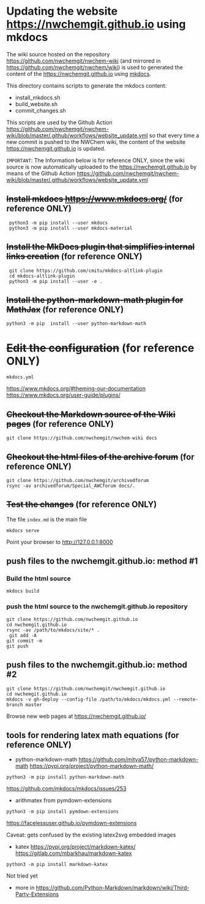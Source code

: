 # Updating the website https://nwchemgit.github.io using mkdocs

The wiki source hosted on the repository https://github.com/nwchemgit/nwchem-wiki (and mirrored in https://github.com/nwchemgit/nwchem/wiki) is used to generated the content of the https://nwchemgit.github.io using [mkdocs](https://mkdocs.readthedocs.io/). 

This directory contains scripts to generate the mkdocs content:  
 - install_mkdocs.sh  
 - build_website.sh  
 - commit_changes.sh  
 
 This scripts are used by the Github Action https://github.com/nwchemgit/nwchem-wiki/blob/master/.github/workflows/website_update.yml so that every time a new commit is pushed to the NWChem wiki, the content of the website  https://nwchemgit.github.io is updated.

`IMPORTANT`: The Information below is for reference ONLY, since the wiki source is now automatically uploaded to the https://nwchemgit.github.io by means of the Github Action https://github.com/nwchemgit/nwchem-wiki/blob/master/.github/workflows/website_update.yml

## ~~Install mkdocs https://www.mkdocs.org/~~ (for reference ONLY)

```
 python3 -m pip install --user mkdocs
 python3 -m pip install --user mkdocs-material
``` 

## ~~Install the MkDocs plugin that simplifies internal links creation~~ (for reference ONLY)

```
 git clone https://github.com/cmitu/mkdocs-altlink-plugin
 cd mkdocs-altlink-plugin
 python3 -m pip install --user -e .
```

## ~~Install the  python-markdown-math plugin for MathJax~~ (for reference ONLY)

```
python3 -m pip  install --user python-markdown-math
```
# ~~Edit the configuration~~ (for reference ONLY)
```
mkdocs.yml
```
https://www.mkdocs.org/#theming-our-documentation  
https://www.mkdocs.org/user-guide/plugins/  

## ~~Checkout the Markdown source of the Wiki pages~~ (for reference ONLY)
```
git clone https://github.com/nwchemgit/nwchem-wiki docs
```

## ~~Checkout the html files of the archive forum~~ (for reference ONLY)
```
git clone https://github.com/nwchemgit/archivedforum
rsync -av archivedforum/Special_AWCforum docs/.
```

## ~~Test the changes~~ (for reference ONLY)

The file `index.md` is the main file

```
mkdocs serve
```
Point your browser to  http://127.0.0.1:8000



## push files to the nwchemgit.github.io: method #1

### Build the html source
```
mkdocs build
```
### push the html source to the nwchemgit.github.io repository
```
git clone https://github.com/nwchemgit.github.io
cd nwchemgit.github.io
rsync -av /path/to/mkdocs/site/* .
 git add -A 
git commit -m
git push
```

## push files to the nwchemgit.github.io: method #2

```
git clone https://github.com/nwchemgit/nwchemgit.github.io
cd nwchemgit.github.io
mkdocs -v gh-deploy --config-file /path/to/mkdocs/mkdocs.yml --remote-branch master
```

Browse new web pages at
https://nwchemgit.github.io/

## tools for rendering latex math equations (for reference ONLY)

* python-markdown-math
https://github.com/mitya57/python-markdown-math
https://pypi.org/project/python-markdown-math/
```
python3 -m pip install python-markdown-math
```
https://github.com/mkdocs/mkdocs/issues/253
* arithmatex from pymdown-extensions
```
python3 -m pip install pymdown-extensions
```
https://facelessuser.github.io/pymdown-extensions  

Caveat: gets confused by the existing latex2svg embedded images

* katex
https://pypi.org/project/markdown-katex/
https://gitlab.com/mbarkhau/markdown-katex
```
python3 -m pip install markdown-katex
```
Not tried yet

* more in https://github.com/Python-Markdown/markdown/wiki/Third-Party-Extensions

